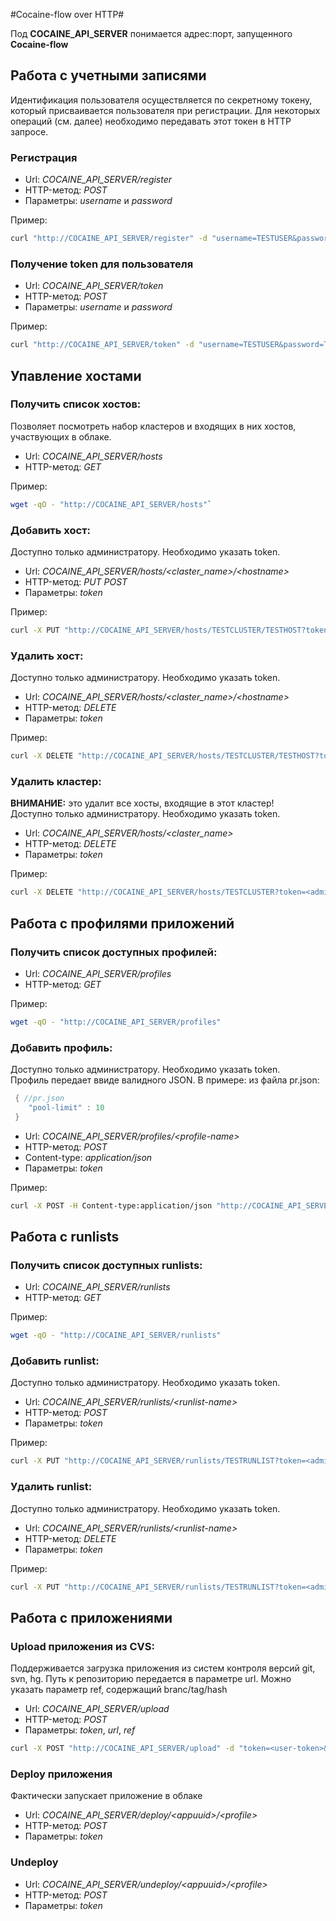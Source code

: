 #Cocaine-flow over HTTP#

Под **COCAINE_API_SERVER** понимается адрес:порт, запущенного **Cocaine-flow**

## Работа с учетными записями ##
Идентификация пользователя осуществляется по секретному токену, который присваивается пользователя при регистрации. 
Для некоторых операций (см. далее) необходимо передавать этот токен в HTTP запросе.

### Регистрация
 
  + Url: *COCAINE_API_SERVER/register*
  + HTTP-метод: *POST*
  + Параметры: *username* и *password*  

Пример:
```bash
curl "http://COCAINE_API_SERVER/register" -d "username=TESTUSER&password=TEST"`
```

### Получение token для пользователя

  + Url: *COCAINE_API_SERVER/token*
  + HTTP-метод: *POST*
  + Параметры: *username* и *password*

Пример:  
```bash
curl "http://COCAINE_API_SERVER/token" -d "username=TESTUSER&password=TEST"`
```

## Упавление хостами

### Получить список хостов:
Позволяет посмотреть набор кластеров и входящих в них хостов, участвующих в облаке.

  + Url: *COCAINE_API_SERVER/hosts*
  + HTTP-метод: *GET*

Пример:
```bash
wget -qO - "http://COCAINE_API_SERVER/hosts"`
```

### Добавить хост:
Доступно только администратору. Необходимо указать token.
  + Url: *COCAINE_API_SERVER/hosts/\<claster_name\>/\<hostname\>*
  + HTTP-метод: *PUT* *POST*
  + Параметры: *token*

Пример:
```bash
curl -X PUT "http://COCAINE_API_SERVER/hosts/TESTCLUSTER/TESTHOST?token=<admin's-token>"`
```

### Удалить хост:
Доступно только администратору. Необходимо указать token.
  + Url: *COCAINE_API_SERVER/hosts/\<claster_name\>/\<hostname\>*
  + HTTP-метод: *DELETE*
  + Параметры: *token*

Пример:
```bash
curl -X DELETE "http://COCAINE_API_SERVER/hosts/TESTCLUSTER/TESTHOST?token=<admin's-token>"`
```

### Удалить кластер:
**ВНИМАНИЕ:** это удалит все хосты, входящие в этот кластер!  
Доступно только администратору. Необходимо указать token.

  + Url: *COCAINE_API_SERVER/hosts/\<claster_name\>*
  + HTTP-метод: *DELETE*
  + Параметры: *token*

Пример:
```bash
curl -X DELETE "http://COCAINE_API_SERVER/hosts/TESTCLUSTER?token=<admin's-token>"`
```

## Работа с профилями приложений

### Получить список доступных профилей:
  + Url: *COCAINE_API_SERVER/profiles*
  + HTTP-метод: *GET*

Пример:  
```bash
wget -qO - "http://COCAINE_API_SERVER/profiles"
```
 
### Добавить профиль:
Доступно только администратору. Необходимо указать token.  
Профиль передает ввиде валидного JSON. В примере: из файла pr.json:
```java
 { //pr.json
    "pool-limit" : 10 
 }
```
  + Url: *COCAINE_API_SERVER/profiles/\<profile-name\>*
  + HTTP-метод: *POST*
  + Content-type: *application/json*
  + Параметры: *token*

Пример:
```bash
curl -X POST -H Content-type:application/json "http://COCAINE_API_SERVER/profiles/testprofile?token=<admin's-token>" --data @pr.json
```

## Работа с runlists

### Получить список доступных runlists:
  + Url: *COCAINE_API_SERVER/runlists*
  + HTTP-метод: *GET*

Пример:  
```bash
wget -qO - "http://COCAINE_API_SERVER/runlists"
```

### Добавить runlist:
Доступно только администратору. Необходимо указать token.
  + Url: *COCAINE_API_SERVER/runlists/\<runlist-name\>*
  + HTTP-метод: *POST*
  + Параметры: *token*

Пример:
```bash
curl -X PUT "http://COCAINE_API_SERVER/runlists/TESTRUNLIST?token=<admin's-token>"`
```

### Удалить runlist:
Доступно только администратору. Необходимо указать token.
  + Url: *COCAINE_API_SERVER/runlists/\<runlist-name\>*
  + HTTP-метод: *DELETE*
  + Параметры: *token*

Пример:
```bash
curl -X PUT "http://COCAINE_API_SERVER/runlists/TESTRUNLIST?token=<admin's-token>"`
```

## Работа с приложениями

### Upload приложения из CVS:
Поддерживается загрузка приложения из систем контроля версий git, svn, hg. 
Путь к репозиторию передается в параметре url. Можно указать параметр ref, содержащий branc/tag/hash
  + Url: *COCAINE_API_SERVER/upload*
  + HTTP-метод: *POST*
  + Параметры: *token*, *url*, *ref*

```bash
curl -X POST "http://COCAINE_API_SERVER/upload" -d "token=<user-token>&url=git://git.blabal.com/someuser/dummy"
```

### Deploy приложения
Фактически запускает приложение в облаке
  + Url: *COCAINE_API_SERVER/deploy/\<appuuid\>/\<profile\>*
  + HTTP-метод: *POST*
  + Параметры: *token*

### Undeploy
  + Url: *COCAINE_API_SERVER/undeploy/\<appuuid\>/\<profile\>*
  + HTTP-метод: *POST*
  + Параметры: *token*

